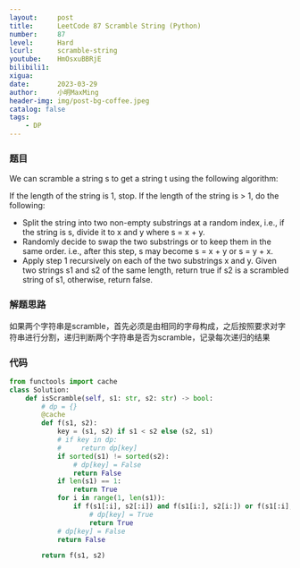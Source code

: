 ```yaml
---
layout:     post
title:      LeetCode 87 Scramble String (Python)
number:     87
level:      Hard
lcurl:      scramble-string
youtube:    HmOsxuBBRjE
bilibili1:  
xigua:      
date:       2023-03-29
author:     小明MaxMing
header-img: img/post-bg-coffee.jpeg
catalog: false
tags:
    - DP
---
```


### 题目

We can scramble a string s to get a string t using the following algorithm:

If the length of the string is 1, stop.
If the length of the string is > 1, do the following:
- Split the string into two non-empty substrings at a random index, i.e., if the string is s, divide it to x and y where s = x + y.
- Randomly decide to swap the two substrings or to keep them in the same order. i.e., after this step, s may become s = x + y or s = y + x.
- Apply step 1 recursively on each of the two substrings x and y.
Given two strings s1 and s2 of the same length, return true if s2 is a scrambled string of s1, otherwise, return false.

### 解题思路

如果两个字符串是scramble，首先必须是由相同的字母构成，之后按照要求对字符串进行分割，递归判断两个字符串是否为scramble，记录每次递归的结果

### 代码
```python
from functools import cache
class Solution:
    def isScramble(self, s1: str, s2: str) -> bool:
        # dp = {}
        @cache
        def f(s1, s2):
            key = (s1, s2) if s1 < s2 else (s2, s1)
            # if key in dp:
            #     return dp[key]
            if sorted(s1) != sorted(s2):
                # dp[key] = False
                return False
            if len(s1) == 1:
                return True
            for i in range(1, len(s1)):
                if f(s1[:i], s2[:i]) and f(s1[i:], s2[i:]) or f(s1[:i], s2[-i:]) and f(s1[i:], s2[:-i]):
                    # dp[key] = True
                    return True
            # dp[key] = False
            return False

        return f(s1, s2)
```
